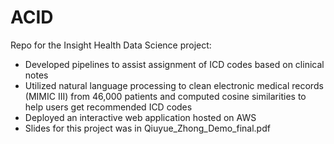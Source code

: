# ACID
Repo for the Insight Health Data Science project:
- Developed  pipelines  to  assist  assignment  of  ICD  codes  based  on  clinical  notes
- Utilized  natural  language  processing  to  clean  electronic  medical  records  (MIMIC  III)  from  46,000  patients  and  computed  cosine  similarities  to  help  users  get  recommended  ICD  codes   
- Deployed  an  interactive  web  application  hosted  on  AWS 
- Slides for this project was in Qiuyue_Zhong_Demo_final.pdf
